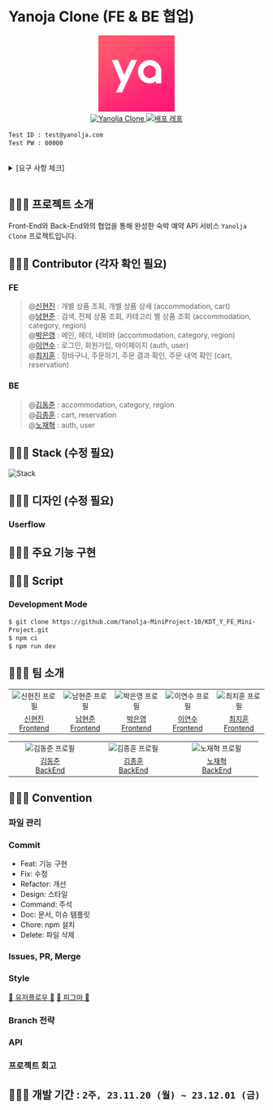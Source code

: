 # Yanoja Clone (FE & BE 협업)

<p align="center">
  <img src="public/favicon.ico"  width="150" height="150"/><br/>
  <a href="/">
    <img src="https://img.shields.io/badge/Yanolja Clone-red?style=for-the-badge&logoColor=white" alt="Yanolja Clone"/>
  </a>
  <a href="https://github.com/Yanolja-MiniProject-10/KDT_Y_FE_Mini-Project">
    <img src="https://img.shields.io/badge/배포 repository-212125?style=for-the-badge&logoColor=white" alt="배포 레포"/>
  </a>
  <br/>
</p>

```
Test ID : test@yanolja.com
Test PW : 00000
```

<br/>

<details>
<summary>[요구 사항 체크]</summary>

  <details>
  <summary>a. 프로젝트 요구 사항</summary>

  [회원 회원가입 기능]

  ✅  회원은 회원가입을 할 수 있습니다.
  ❎  기본 정보는 ID 역할로 이메일 주소와, 비밀번호, 이름 입니다.

  [회원 로그인 기능]

  - [ ]  이메일과 비밀번호로 로그인할 수 있습니다.
  - [ ]  회원 정보를 저장해둔 데이터베이스를 검색하여 해당 사용자가 유효한 사용자 인지 판단합니다.
  - [ ]  상품 조회(전체, 개별), 회원 가입은 로그인 없이 사용 가능합니다. 이 외 기능은 로그인이 필요합니다.

  [전체 상품 목록 조회]

  - [ ]  데이터베이스에서 전체 상품 목록을 가져옵니다.
  - [ ]  이미지, 상품명, 상품가격을 기본으로 출력합니다.
  - [ ]  재고에 따라 품절일 경우, 출력 여부에 대해선 팀별로 결정합니다.
  - [ ]  (옵션) 카테고리를 분류하여, 상품을 출력할 수도 있습니다.
  - [ ]  한 페이지에 출력되는 상품 개수는 팀별로 정하여, 페이징을 수행합니다.

  [개별 상품 조회]

  - [ ]  전체 상품 목록에서 특정 상품 이미지를 클릭하면, 해당 상품에 대한 상세 정보를 상품에 저장해 둔 데이터베이스에서 가져옵니다.
  - [ ]  이미지, 상품명, 상품가격, 상품 상세 소개 (1줄 이상)을 기본으로 출력합니다.
  - [ ]  재고에 따라 품절일 경우, 화면 구성은 팀별로 결정합니다.

  [상품 옵션 선택]

  - [ ]  상품 상세 소개 페이지에서 상품 옵션을 선택할 수 있습니다.
  - [ ]  날짜, 숙박 인원은 기본으로 포함됩니다.
  - [ ]  이 외 룸 형태 등 필요한 요소는 팀별로 기획합니다.

  [장바구니 담기]

  - [ ]  상품 옵션을 선택한 후, 장바구니 담기 버튼을 클릭하면 선택한 상품이 장바구니에 담깁니다.

  [장바구니 보기]

  - [ ]  장바구니에 담긴 상품 데이터 (이미지, 상품명, 옵션 등)에 따른 상품별 구매 금액, 전체 주문 합계 금액 등을 화면에 출력합니다.
  - [ ]  체크 박스를 통해 결제할 상품을 선택/제외할 수도 있습니다.
  - [ ]  주문하기 버튼을 통해 주문/결제 화면으로 이동합니다.

  [주문하기]
  
  - [ ]  장바구니에서 주문하기 버튼 또는 개별 상품 조회 페이지에서 주문하기 버튼을 누르면 전환되는 페이지입니다.
  - [ ]  만 14세 이상 이용 동의를 체크 박스로 입력 받으면, 화면 최하단에 결제하기 버튼이 활성화됩니다.

  [결제하기]

  - [ ]  주문 페이지에서 결제하기 버튼을 클릭하면, 실제 결제 로직 및 절차 없이 상품을 바로
  주문한 것으로 처리합니다.
  - [ ]  주문을 저장하는 데이터베이스에 주문 정보를 저장합니다.

  [주문 결과 확인]

  - [ ]  결제를 성공적으로 처리하면, 주문한 상품(들)에 대한 주문 결과를 출력해줍니다.

  [(옵션) 주문 내역 확인]
  
  - [ ]  별도 주문 내역 페이지에 여태 주문한 모든 이력을 출력해줍니다.
  </details>

  <details>
  <summary>b. 기능적 요구 사항</summary>
  [공통]

  - [ ]  모든 단계에서 협업을 기반으로 프로젝트를 진행합니다.
  - [ ]  각 기능을 구현하기 위해 HTTP Request Body / Response Body 에 전달할 데이터는 프론트엔드와 백엔드의 협업을 통해 결정합니다.
  - [ ]  모든 단계에서 **테스트를 수행**합니다.

  [프론트엔드]

  - [ ]  사용자 인터페이스 예시를 참고하여, 화면을 구성합니다.
  - [ ]  API 명세에 따라 백엔드에 전달된 JSON 데이터를 필요에 따라 정돈하여 화면에 출력합니다.
  - [ ]  프론트엔드 단에서 **유효성 검사**를 수행해야하는 지점을 고려합니다.
  - [ ]  React.js 또는 Next.js를 기반으로 구현하며, 컴포넌트 단위로 구조를 설계합니다.
  - [ ]  (옵션) 페이징 처리 시, **무한 스크롤**을 고려합니다.

  </details>

  <details>
  <summary>c. 평가 항목 분석</summary>
  [프로젝트 관리]

  - [ ]  일정을 설정하고 업무를 효과적으로 분배하고 관리했는가?
  - [ ]  일정 계획 및 관리, 업무 분배, 이슈 관리 등 프로젝트 관리에 충실히 노력했는가?

  [설계]

  - [ ]  사용자 경험(UX)을 고려한 사용자 친화적인 인터페이스(UI)로 사용에 어색함 또는 불편함이 없는가?
  - [ ]  API 문서에 모든 기능을 포함하고, Request/Response 에 대해 명확히 설명하였는가?
  - [ ]  데이터베이스 테이블 간 연관관계를 적절히 설정하였는가?

  [기능]

  - [ ]  Spring Security 의 인증/인가를 활용하여 회원가입/로그인 기능을 구현하였는가?
  - [ ]  프론트엔드에서 필요한 유효성 검사가 1 개 이상 고려되었는가?
  - [ ]  이메일, 비밀번호, 이름을 포함한 정보로 회원 가입 기능이 구현되었는가?
  - [ ]  이메일과 비밀번호로 로그인 기능이 구현되었는가?
  - [ ]  숙박 상품 전체 조회 기능이 정상적으로 구현되었는가?
  - [ ]  숙박 상품 개별 조회 기능이 정상적으로 구현되었는가?
  - [ ]  장바구니(담기, 보기) 기능이 정상적으로 구동되는가?
  - [ ]  주문하기 기능이 정상적으로 구동되는가?
  - [ ]  결제하기 기능이 정상적으로 구동되는가?
  - [ ]  결제하기가 성공할 경우, 주문 결과를 확인할 수 있는가?

  [프로젝트 완성도]

  - [ ]  Open API 의 데이터를 검증하고 적절하게 활용하였는가?
  - [ ]  화면 컴포넌트 단위는 적절한가?
  - [ ]  코드 품질과 안정성을 고려하여 테스트 케이스를 작성하고 테스트를 수행했는가?

  [협업 및 커뮤니케이션]

  - [ ]  협업 도구와 팀원들 간의 원활한 커뮤니케이션을 얼마나 잘 이끌어 나갔는가?
  - [ ]  팀원들과의 원활한 커뮤니케이션과 정보 공유를 수행했는가?
  </details>

</details>

<br/>

## 🧑🏻‍💻 프로젝트 소개

Front-End와 Back-End와의 협업을 통해 완성한 숙박 예약 API 서비스 `Yanolja Clone` 프로젝트입니다.

## 🧑🏻‍💻 Contributor (각자 확인 필요)
### FE
> @[신현진](https://github.com/xxxjinn) : 개별 상품 조회, 개별 상품 상세 (accommodation, cart)  
> @[남현준](https://github.com/applevalley) : 검색, 전체 상품 조회, 카테고리 별 상품 조회 (accommodation, category, region)  
> @[박은영](https://github.com/SKY-PEY) : 메인, 헤더, 네비바 (accommodation, category, region)  
> @[이연수](https://github.com/suehub) : 로그인, 회원가입, 마이페이지 (auth, user)  
> @[최지훈](https://github.com/JitHoon) : 장바구니, 주문하기, 주문 결과 확인, 주문 내역 확인 (cart, reservation)

### BE
> @[김동준](https://github.com/Kim-Dong-Jun99) : accommodation, category, region  
> @[김종훈](https://github.com/whdgns5059) : cart, reservation  
> @[노재혁](https://github.com/NoJaeHyuk) : auth, user

## 🧑🏻‍💻 Stack (수정 필요)

![Stack](https://github.com/MOVIEJOJO7/cat-talk/assets/101972330/68bb2746-7f5f-40da-9cd6-3a57cb4c89fc)

## 🧑🏻‍💻 디자인 (수정 필요)

### Userflow

## 🧑🏻‍💻 주요 기능 구현

## 🧑🏻‍💻 Script

### Development Mode

```
$ git clone https://github.com/Yanolja-MiniProject-10/KDT_Y_FE_Mini-Project.git
$ npm ci
$ npm run dev
```

## 🧑🏻‍💻 팀 소개

<table>
  <tr>
    <td align="center" width="150px">
      <img src="https://avatars.githubusercontent.com/u/102955516?v=4" alt="신현진 프로필" />
    </td>
    <td align="center" width="150px">
      <img src="https://avatars.githubusercontent.com/u/62874043?v=4" alt="남현준 프로필" />
    </td>
    <td align="center" width="150px">
      <img src="https://avatars.githubusercontent.com/u/139188760?v=4" alt="박은영 프로필" />
    </td>
    <td align="center" width="150px">
      <img src="https://avatars.githubusercontent.com/u/111065848?v=4" alt="이연수 프로필" />
    </td>
    <td align="center" width="150px">
      <img src="https://avatars.githubusercontent.com/u/101972330?v=4" alt="최지훈 프로필" />
    </td>
  </tr>
  <tr> 
    <td align="center">
      <a href="https://github.com/xxxjinn" target="_blank">
        신현진<br />
        Frontend
      </a>
    </td>
    <td align="center">
      <a href="https://github.com/applevalley" target="_blank">
        남현준<br />
        Frontend
      </a>
    </td>
    <td align="center">
      <a href="https://github.com/SKY-PEY" target="_blank">
        박은영<br />
        Frontend
      </a>
    </td>    
    <td align="center">
      <a href="https://github.com/suehub" target="_blank">
        이연수<br />
        Frontend
      </a>
    </td>
    <td align="center">
      <a href="https://github.com/JitHoon" target="_blank">
        최지훈<br />
        Frontend
      </a>
    </td>
  </tr>
</table>

<table>
  <tr>
    <td align="center" width="150px">
      <img src="https://avatars.githubusercontent.com/u/95599193?v=4" alt="김동준 프로필" />
    </td>
    <td align="center" width="150px">
      <img src="https://avatars.githubusercontent.com/u/40512982?v=4" alt="김종훈 프로필" />
    </td>
    <td align="center" width="150px">
      <img src="https://avatars.githubusercontent.com/u/32382839?v=4" alt="노재혁 프로필" />
  </tr>
  <tr> 
    <td align="center">
      <a href="https://github.com/Kim-Dong-Jun99" target="_blank">
        김동준<br />
        BackEnd
      </a>
    </td>
    <td align="center">
      <a href="https://github.com/whdgns5059" target="_blank">
        김종훈<br />
        BackEnd
      </a>
    </td>
    <td align="center">
      <a href="https://github.com/NoJaeHyuk" target="_blank">
        노재혁<br />
        BackEnd
      </a>
    </td>
  </tr>
</table>

## 🧑🏻‍💻 Convention
### 파일 관리

### Commit
- Feat: 기능 구현
- Fix: 수정
- Refactor: 개선
- Design: 스타일
- Command: 주석
- Doc: 문서, 이슈 템플릿
- Chore: npm 설치
- Delete: 파일 삭제

### Issues, PR, Merge

### Style
<a href="https://www.figma.com/file/nXHa5NqJdIhkRjZIQ3a2kq/mini-project?type=whiteboard&node-id=0%3A1&t=5zXImadm92h4kzvE-1">🥇 유저플로우 🥇</a>
<a href="https://www.figma.com/file/xzhsFAOTqHb6HgtcopNyq8/miniProject?type=design&node-id=0%3A1&mode=design&t=3IQv0goIdhTfOUTv-1">🥇 피그마 🥇</a>

### Branch 전략

### API

### 프로젝트 회고

## 🧑🏻‍💻 개발 기간 : `2주, 23.11.20 (월) ~ 23.12.01 (금)`
